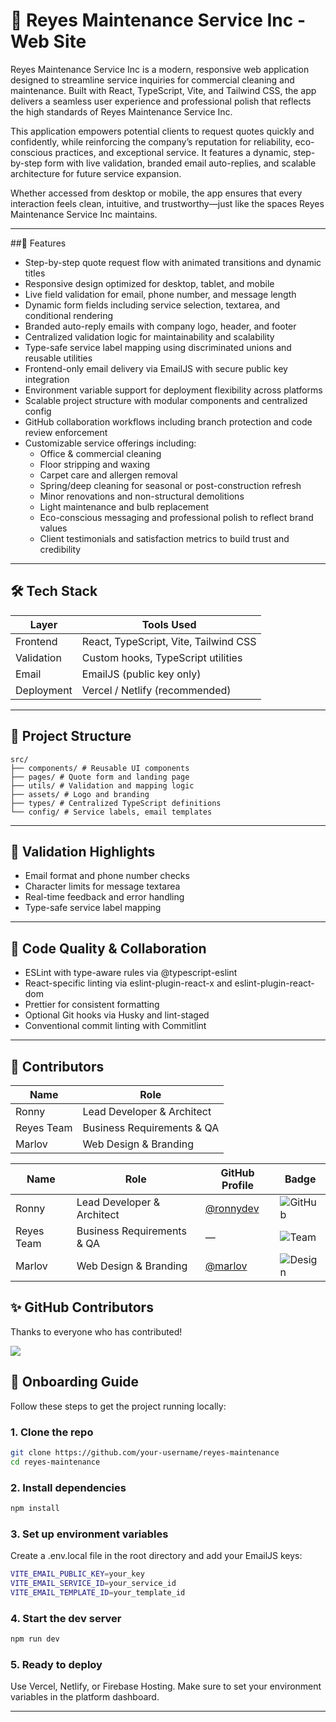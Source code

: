 # 🧼 Reyes Maintenance Service Inc - Web Site

Reyes Maintenance Service Inc is a modern, responsive web application designed to streamline service inquiries for commercial cleaning and maintenance. Built with React, TypeScript, Vite, and Tailwind CSS, the app delivers a seamless user experience and professional polish that reflects the high standards of Reyes Maintenance Service Inc.

This application empowers potential clients to request quotes quickly and confidently, while reinforcing the company’s reputation for reliability, eco-conscious practices, and exceptional service. It features a dynamic, step-by-step form with live validation, branded email auto-replies, and scalable architecture for future service expansion.

Whether accessed from desktop or mobile, the app ensures that every interaction feels clean, intuitive, and trustworthy—just like the spaces Reyes Maintenance Service Inc maintains.

---

##🚀 Features

- Step-by-step quote request flow with animated transitions and dynamic titles
- Responsive design optimized for desktop, tablet, and mobile
- Live field validation for email, phone number, and message length
- Dynamic form fields including service selection, textarea, and conditional rendering
- Branded auto-reply emails with company logo, header, and footer
- Centralized validation logic for maintainability and scalability
- Type-safe service label mapping using discriminated unions and reusable utilities
- Frontend-only email delivery via EmailJS with secure public key integration
- Environment variable support for deployment flexibility across platforms
- Scalable project structure with modular components and centralized config
- GitHub collaboration workflows including branch protection and code review enforcement
- Customizable service offerings including:
  - Office & commercial cleaning
  - Floor stripping and waxing
  - Carpet care and allergen removal
  - Spring/deep cleaning for seasonal or post-construction refresh
  - Minor renovations and non-structural demolitions
  - Light maintenance and bulb replacement
  - Eco-conscious messaging and professional polish to reflect brand values
  - Client testimonials and satisfaction metrics to build trust and credibility

---

## 🛠️ Tech Stack

| Layer      | Tools Used                            |
| ---------- | ------------------------------------- |
| Frontend   | React, TypeScript, Vite, Tailwind CSS |
| Validation | Custom hooks, TypeScript utilities    |
| Email      | EmailJS (public key only)             |
| Deployment | Vercel / Netlify (recommended)        |

---

## 📁 Project Structure
```
src/
├── components/ # Reusable UI components
├── pages/ # Quote form and landing page
├── utils/ # Validation and mapping logic
├── assets/ # Logo and branding
├── types/ # Centralized TypeScript definitions
└── config/ # Service labels, email templates
```

---

## 🧪 Validation Highlights

- Email format and phone number checks
- Character limits for message textarea
- Real-time feedback and error handling
- Type-safe service label mapping

---

## 🧼 Code Quality & Collaboration

- ESLint with type-aware rules via @typescript-eslint
- React-specific linting via eslint-plugin-react-x and eslint-plugin-react-dom
- Prettier for consistent formatting
- Optional Git hooks via Husky and lint-staged
- Conventional commit linting with Commitlint

---

## 🙌 Contributors

| Name        | Role                          |
|-------------|-------------------------------|
| Ronny       | Lead Developer & Architect    |
| Reyes Team  | Business Requirements & QA    |
| Marlov      | Web Design & Branding         |

| Name        | Role                          | GitHub Profile                                  | Badge                                      |
|-------------|-------------------------------|--------------------------------------------------|--------------------------------------------|
| Ronny       | Lead Developer & Architect    | [@ronnydev](https://github.com/ronnydev)        | ![GitHub](https://img.shields.io/badge/Ronny-dev-blue) |
| Reyes Team  | Business Requirements & QA    | —                                                | ![Team](https://img.shields.io/badge/Reyes--Team-QA-green) |
| Marlov      | Web Design & Branding         | [@marlov](https://github.com/marlov)             | ![Design](https://img.shields.io/badge/Marlov-design-orange) |


## ✨ GitHub Contributors

Thanks to everyone who has contributed!

<a href="https://github.com/your-username/reyes-maintenance/graphs/contributors">
  <img src="https://contrib.rocks/image?repo=your-username/reyes-maintenance" />
</a>




## 🧭 Onboarding Guide

Follow these steps to get the project running locally:

### 1. Clone the repo

```bash
git clone https://github.com/your-username/reyes-maintenance
cd reyes-maintenance
```

### 2. Install dependencies

```bash
npm install
```

### 3. Set up environment variables

Create a .env.local file in the root directory and add your EmailJS keys:

```bash 
VITE_EMAIL_PUBLIC_KEY=your_key
VITE_EMAIL_SERVICE_ID=your_service_id
VITE_EMAIL_TEMPLATE_ID=your_template_id
```

### 4. Start the dev server

```bash 
npm run dev
```

### 5. Ready to deploy

Use Vercel, Netlify, or Firebase Hosting. Make sure to set your environment variables in the platform dashboard.






---
